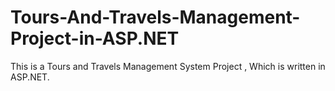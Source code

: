 # Tours-And-Travels-Management-Project-in-ASP.NET
This is a Tours and Travels Management System Project , Which is written in ASP.NET.
